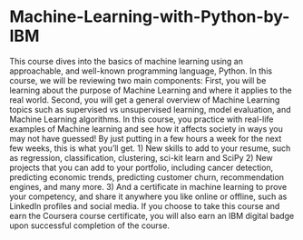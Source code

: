 # Machine-Learning-with-Python-by-IBM
This course dives into the basics of machine learning using an approachable, and well-known programming language, Python.   In this course, we will be reviewing two main components: First, you will be learning about the purpose of Machine Learning and where it applies to the real world.  Second, you will get a general overview of Machine Learning topics such as supervised vs unsupervised learning,  model evaluation, and Machine Learning algorithms.   In this course, you practice with real-life examples of Machine learning and see how it affects society in ways you may not have guessed!  By just putting in a few hours a week for the next few weeks, this is what you’ll get. 1) New skills to add to your resume, such as regression, classification, clustering, sci-kit learn and SciPy  2) New projects that you can add to your portfolio, including cancer detection, predicting economic trends, predicting customer churn, recommendation engines, and many more. 3) And a certificate in machine learning to prove your competency, and share it anywhere you like online or offline, such as LinkedIn profiles and social media.  If you choose to take this course and earn the Coursera course certificate, you will also earn an IBM digital badge upon successful completion of the course.

